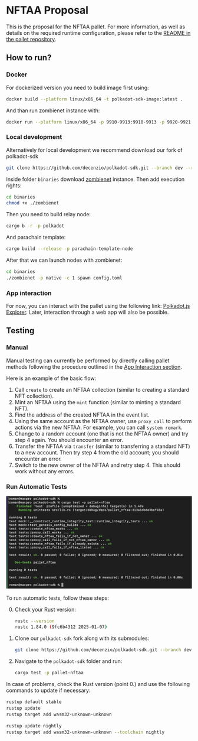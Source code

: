 # NFTAA Proposal

This is the proposal for the NFTAA pallet. For more information, as well as details on the required runtime configuration, please refer to the [README in the pallet repository](https://github.com/decenzio/nftaa/blob/main/README.md).

## How to run?

### Docker
For dockerized version you need to build image first using:

```sh
docker build --platform linux/x86_64 -t polkadot-sdk-image:latest .
```

And than run zombienet instance with:

```sh
docker run --platform linux/x86_64 -p 9910-9913:9910-9913 -p 9920-9921:9920-9921 --rm -it polkadot-sdk-image:latest
```

### Local development

Alternatively for local development we recommend download our fork of polkadot-sdk

```sh
git clone https://github.com/decenzio/polkadot-sdk.git --branch dev --recurse-submodules
```

Inside folder `binaries` download [zombienet](https://github.com/paritytech/zombienet/releases) instance. Then add execution rights:
```sh
cd binaries
chmod +x ./zombienet
```

Then you need to build relay node:
```sh
cargo b -r -p polkadot
```

And parachain template:
```sh
cargo build --release -p parachain-template-node
```

After that we can launch nodes with zombienet:
```sh
cd binaries
./zombienet -p native -c 1 spawn config.toml
```

### App interaction
For now, you can interact with the pallet using the following link: [Polkadot.js Explorer](https://polkadot.js.org/apps/?rpc=ws://127.0.0.1:9920#/explorer). Later, interaction through a web app will also be possible.

## Testing 

### Manual
Manual testing can currently be performed by directly calling pallet methods following the procedure outlined in the [App Interaction section](#app-interaction).

Here is an example of the basic flow:
1. Call `create` to create an NFTAA collection (similar to creating a standard NFT collection).
2. Mint an NFTAA using the `mint` function (similar to minting a standard NFT).
3. Find the address of the created NFTAA in the event list.
4. Using the same account as the NFTAA owner, use `proxy_call` to perform actions via the new NFTAA. For example, you can call `system remark`.
5. Change to a random account (one that is not the NFTAA owner) and try step 4 again. You should encounter an error.
6. Transfer the NFTAA via `transfer` (similar to transferring a standard NFT) to a new account. Then try step 4 from the old account; you should encounter an error.
7. Switch to the new owner of the NFTAA and retry step 4. This should work without any errors.

### Run Automatic Tests

<img width="684" alt="image" src="testing/nftaa-pallet-test-cargo.png"/>


To run automatic tests, follow these steps:

0. Check your Rust version:
   ```sh
   rustc --version           
   rustc 1.84.0 (9fc6b4312 2025-01-07)
   ```

1. Clone our `polkadot-sdk` fork along with its submodules:
   ```sh
   git clone https://github.com/decenzio/polkadot-sdk.git --branch dev --recurse-submodules
   ```

2. Navigate to the `polkadot-sdk` folder and run:
   ```sh
   cargo test -p pallet-nftaa
   ```

In case of problems, check the Rust version (point 0.) and use the following commands to update if necessary:

   ```sh
   rustup default stable
   rustup update
   rustup target add wasm32-unknown-unknown
   ```

   ```sh
   rustup update nightly
   rustup target add wasm32-unknown-unknown --toolchain nightly
   ```
